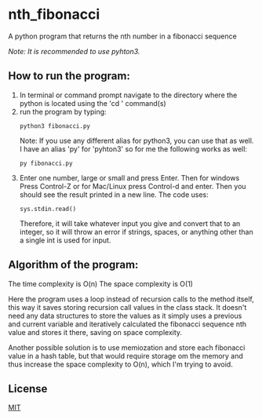 # nth_fibonacci
A python program that returns the nth number in a fibonacci sequence

*Note: It is recommended to use pyhton3.*

## How to run the program:
1.  In terminal or command prompt navigate to the directory where the python is located using the 'cd <dir-name>' command(s)
2.  run the program by typing:
    ```
    python3 fibonacci.py
    ```
    Note: If you use any different alias for python3, you can use that as well. 
    I have an alias 'py' for 'pyhton3' so for me the following works as well:
    ```
    py fibonacci.py
    ```
3.  Enter one number, large or small and press Enter. 
    Then for windows Press Control-Z or for Mac/Linux press Control-d and enter.
    Then you should see the result printed in a new line.
    The code uses:
    ```
    sys.stdin.read()
    ```
    Therefore, it will take whatever input you give and convert that to an integer, so it will throw an error if strings, spaces, or anything other than a single int is used for input.
  
## Algorithm of the program:
The time complexity is O(n)
The space complexity is O(1)
  
Here the program uses a loop instead of recursion calls to the method itself, this way it saves storing recursion call values in the class stack. It doesn't need any data structures to store the values as it simply uses a previous and current variable and iteratively calculated the fibonacci sequence nth value and stores it there, saving on space complexity. 
  
Another possible solution is to use memiozation and store each fibonacci value in a hash table, but that would require storage om the memory and thus increase the space complexity to O(n), which I'm trying to avoid. 

## License
[MIT](https://choosealicense.com/licenses/mit/)
